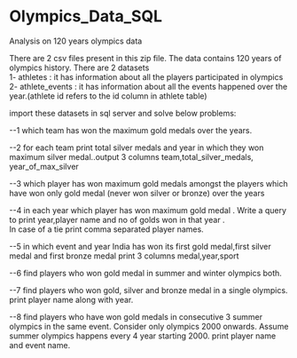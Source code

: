 # Olympics_Data_SQL
Analysis on 120 years olympics data  

There are 2 csv files present in this zip file. The data contains 120 years of olympics history. There are 2 datasets   
1- athletes : it has information about all the players participated in olympics  
2- athlete_events : it has information about all the events happened over the year.(athlete id refers to the id column in athlete table)

import these datasets in sql server and solve below problems:  

--1 which team has won the maximum gold medals over the years.    

--2 for each team print total silver medals and year in which they won maximum silver medal..output 3 columns team,total_silver_medals, year_of_max_silver  

--3 which player has won maximum gold medals  amongst the players which have won only gold medal (never won silver or bronze) over the years

--4 in each year which player has won maximum gold medal . Write a query to print year,player name and no of golds won in that year .  
    In case of a tie print comma separated player names.

--5 in which event and year India has won its first gold medal,first silver medal and first bronze medal print 3 columns medal,year,sport  

--6 find players who won gold medal in summer and winter olympics both.  

--7 find players who won gold, silver and bronze medal in a single olympics. print player name along with year.  

--8 find players who have won gold medals in consecutive 3 summer olympics in the same event. Consider only olympics 2000 onwards.   Assume summer olympics happens every 4 year starting 2000. print player name and event name.

